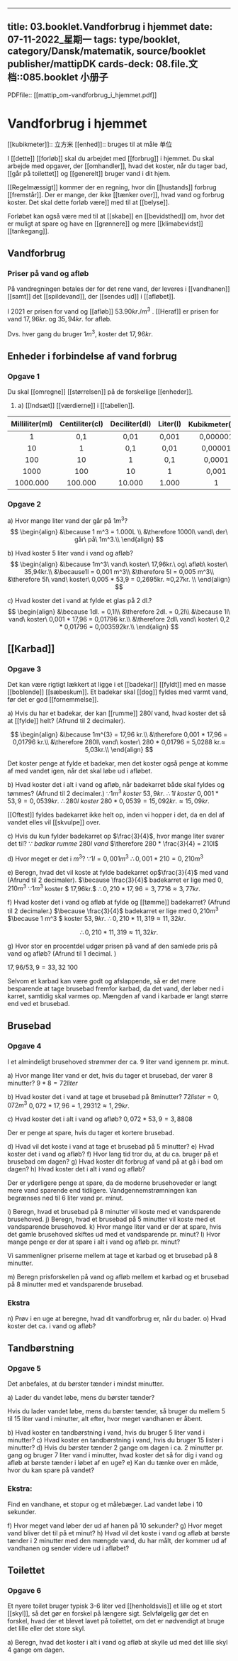 
---
title: 03.booklet.Vandforbrug i hjemmet
date: 07-11-2022_星期一
tags: type/booklet, category/Dansk/matematik, source/booklet publisher/mattipDK
cards-deck: 08.file.文档::085.booklet 小册子
---

PDFfile:: [[mattip_om-vandforbrug_i_hjemmet.pdf]]

# Vandforbrug i hjemmet

[[kubikmeter]]:: 立方米
[[enhed]]:: bruges til at måle 单位

I [[dette]] [[forløb]] skal du arbejdet med [[forbrug]] i hjemmet. Du skal arbejde med opgaver, der [[omhandler]], hvad det koster, når du tager bad, [[går på toilettet]] og [[generelt]] bruger vand i dit hjem.

[[Regelmæssigt]] kommer der en regning, hvor din [[hustands]] forbrug [[fremstår]]. Der er mange, der ikke [[tænker over]], hvad vand og forbrug koster. Det skal dette forløb være]] med til at [[belyse]].

Forløbet kan også være med til at [[skabe]] en [[bevidsthed]] om, hvor det er muligt at spare og have en [[grønnere]] og mere [[klimabevidst]] [[tankegang]].

## Vandforbrug

### Priser på vand og afløb

På vandregningen betales der for det rene vand, der leveres i [[vandhanen]] [[samt]] det [[spildevand]], der [[sendes ud]] i [[afløbet]]. 

I 2021 er prisen for vand og [[afløb]] $53.90kr./m^3$ . [[Heraf]] er prisen for vand $17,96kr.$ og $35,94kr.$ for afløb.

Dvs. hver gang du bruger $1m^3$, koster det $17,96kr.$

## Enheder i forbindelse af vand forbrug

### Opgave 1

Du skal [[omregne]] [[størrelsen]] på de forskellige [[enheder]].

1. a) [[Indsæt]] [[værdierne]] i [[tabellen]].

| Milliliter(ml) | Centiliter(cl) | Deciliter(dl) | Liter(l) | Kubikmeter($m^3$) |
|:--------------:|:--------------:|:-------------:|:--------:|:-----------------:|
|       1        |      0,1       |     0,01      |  0,001   |     0,000001      |
|       10       |       1        |      0,1      |   0,01   |      0,00001      |
|      100       |       10       |       1       |   0,1    |      0,0001       |
|      1000      |      100       |      10       |    1     |       0,001       |
|    1000.000    |    100.000     |    10.000     |  1.000   |         1         |

### Opgave 2

a) Hvor mange liter vand der går på $1m^3$?
$$
\begin{align}
&\because 1 m^3 = 1.000L \\
&\therefore 1000l\ vand\ der\ går\ på\ 1m^3.\\
\end{align}
$$

b) Hvad koster 5 liter vand i vand og afløb?
$$
\begin{align}
&\because 1m^3\  vand\ koster\ 17,96kr.\ og\ afløb\ koster\ 35,94kr.\\
&\because1l = 0,001 m^3\\
&\therefore 5l = 0,005 m^3\\
&\therefore 5l\ vand\ koster\ 0,005 * 53,9 =  0,2695kr. ≈0,27kr. \\
\end{align}
$$ 

c) Hvad koster det i vand at fylde et glas på 2 dl.?
$$
\begin{align}
    &\because 1dl.  = 0,1l\\
    &\therefore 2dl. = 0,2l\\
    &\because 1l\ vand\ koster\ 0,001 * 17,96 = 0,01796 kr.\\
    &\therefore 2dl\ vand\ koster\ 0,2 * 0,01796 = 0,003592kr.\\
\end{align}
$$

## [[Karbad]]

### Opgave 3

Det kan være rigtigt lækkert at ligge i et [[badekar]] [[fyldt]] med en masse [[boblende]] [[sæbeskum]]. Et badekar skal [[dog]] fyldes med varmt vand, før det er god [[fornemmelse]].

a) Hvis du har et badekar, der kan [[rumme]] $280l$ vand, hvad koster det så at [[fylde]] helt? (Afrund til 2 decimaler).

$$
\begin{align}
    &\because 1m^{3} = 17,96 kr.\\
    &\therefore 0,001 * 17,96 = 0,01796 kr.\\
    &\therefore 280l\ vand\ koster\ 280 * 0,01796 = 5,0288 kr.≈ 5,03kr.\\
\end{align}
$$

Det koster penge at fylde et badekar, men det koster også penge at komme af med vandet igen, når det skal løbe ud i afløbet.

b) Hvad koster det i alt i vand og afløb, når badekarret både skal fyldes og tømmes? (Afrund til 2 decimaler.)
     $\because 1m^3\ koster\ 53,9 kr.$
    $\therefore 1l\ koster\ 0,001 * 53,9 = 0,0539 kr.$
    $\therefore 280l\ koster\ 280 * 0,0539 = 15,092 kr.≈ 15,09kr.$

[[Oftest]] fyldes badekarret ikke helt op, inden vi hopper i det, da en del af vandet elles vil [[skvulpe]] over.

c) Hvis du kun fylder badekarret op $\frac{3}{4}$, hvor mange liter svarer det til? 
    $\because \ badkar\ rumme\ 280l\ vand$
    $\therefore 280 * \frac{3}{4} = 210l$

d) Hvor meget er det i $m^3$? 
    $\because 1l = 0,001m^3$
    $\therefore 0,001 * 210 = 0,210 m^3$

e) Beregn, hvad det vil koste at fylde badekarret op$\frac{3}{4}$ med vand (Afrund til 2 decimaler). 
    $\because \frac{3}{4}$ badekarret er lige med $0,210m^3$
    $\because 1m^3$ koster $ 17,96kr.$
    $\therefore 0,210 * 17,96 = 3,7716 ≈ 3,77kr.$

f) Hvad koster det i vand og afløb at fylde og [[tømme]] badekarret? (Afrund til 2 decimaler.)
    $\because  \frac{3}{4}$ badekarret er lige med $0,210m^3$
    $\because 1 m^3 $ koster $53,9kr.$
    $\therefore 0,210 * 11,319 ≈ 11,32kr.$

$$
\therefore 0,210 * 11,319 ≈ 11,32kr.
$$

g) Hvor stor en procentdel udgør prisen på vand af den samlede pris på vand og afløb? (Afrund til 1 decimal. )

$17,96 / 53,9 = 33,32%$
$100% - 33,32% = 72,68%$

Selvom et karbad kan være godt og afslappende, så er det mere besparende at tage brusebad fremfor karbad, da det vand, der løber ned i karret, samtidig skal varmes op. Mængden af vand i karbade er langt større end ved et brusebad. 

## Brusebad

### Opgave 4

I et almindeligt brusehoved strømmer der ca. 9 liter vand igennem pr. minut.

a) Hvor mange liter vand er det, hvis du tager et brusebad, der varer 8 minutter?
$9 * 8 = 72 liter$

b) Hvad koster det i vand at tage et brusebad på 8minutter?
$72 lister = 0,072 m^3$
$0,072 * 17,96 = 1,29312 ≈ 1,29 kr.$

c) Hvad koster det i alt i vand og afløb?
$0,072 * 53,9 = 3,8808$

Der er penge at spare, hvis du tager et kortere brusebad. 

d) Hvad vil det koste i vand at tage et brusebad på 5 minutter?
e) Hvad koster det i vand og afløb?
f) Hvor lang tid tror du, at du ca. bruger på et brusebad om dagen?
g) Hvad koster dit forbrug af vand på at gå i bad om dagen?
h) Hvad koster det i alt i vand og afløb?

Der er yderligere penge at spare, da de moderne brusehoveder er langt mere vand sparende end tidligere. Vandgennemstrømningen kan begrænses ned til 6 liter vand pr. minut.

i) Beregn, hvad et brusebad på 8 minutter vil koste med et vandsparende brusehoved.
j) Beregn, hvad et brusebad på 5 minutter vil koste med et vandsparende brusehoved. 
k) Hvor mange liter vand er der at spare, hvis det gamle brusehoved skiftes ud med et vandsparende pr. minut?
l)  Hvor mange penge er der at spare i alt i vand og afløb pr. minut?

Vi sammenligner priserne mellem at tage et karbad og et brusebad på 8 minutter. 

m) Beregn prisforskellen på vand og afløb mellem et karbad og et brusebad på 8 minutter med et vandsparende brusebad. 

### Ekstra

n) Prøv i en uge at beregne, hvad dit vandforbrug er, når du bader.
o) Hvad koster det ca. i vand og afløb?

## Tandbørstning

### Opgave 5

Det anbefales, at du børster tænder i mindst  minutter.

a) Lader du vandet løbe, mens du børster tænder?

Hvis du lader vandet løbe, mens du børster tænder, så bruger du mellem 5 til 15 liter vand i minutter, alt efter, hvor meget vandhanen er åbent.

b) Hvad koster en tandbørstning i vand, hvis du bruger 5 liter vand i minutter?
c) Hvad koster en tandbørstning i vand, hvis du bruger 15 lister i minutter?
d) Hvis du børster tænder 2 gange om dagen i ca. 2 minutter pr. gang og bruger 7 liter vand i minutter, hvad koster det så for dig i vand og afløb at børste tænder i løbet af en uge?
e) Kan du tænke over en måde, hvor du kan spare på vandet?

### Ekstra:

Find en vandhane, et stopur og et målebæger. Lad vandet løbe i 10 sekunder.

f) Hvor meget vand løber der ud af hanen på 10 sekunder?
g) Hvor meget vand bliver det til på et minut?
h) Hvad vil det koste i vand og afløb at børste tænder i 2 minutter med den mængde vand, du har målt, der kommer ud af vandhanen og sender videre ud i afløbet?


## Toilettet

### Opgave 6

Et nyere toilet bruger typisk 3-6 liter ved [[henholdsvis]] et lille og et stort [[skyl]], så det gør en forskel på længere sigt. Selvfølgelig gør det en forskel, hvad der et blevet lavet på toilettet, om det er nødvendigt at bruge det lille eller det store skyl. 

a) Beregn, hvad det koster i alt i vand og afløb at skylle ud med det lille skyl 4 gange om dagen.



